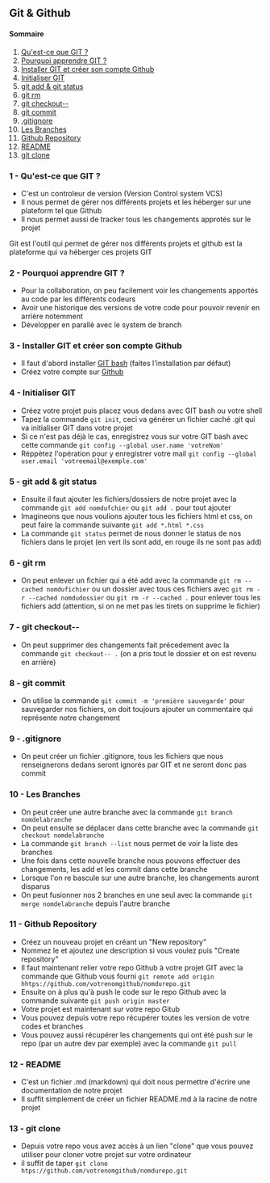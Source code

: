 ## Git & Github

#### Sommaire

1. [Qu'est-ce que GIT ?](#what-is-git)
2. [Pourquoi apprendre GIT ?](#why-git)
3. [Installer GIT et créer son compte Github](#install)
4. [Initialiser GIT](#init)
5. [git add & git status](#add-status)
6. [git rm](#rm)
7. [git checkout--](#checkout)
8. [git commit](#commit)
9. [.gitignore](#gitignore)
10. [Les Branches](#branche)
11. [Github Repository](#repo)
12. [README](#readme)
13. [git clone](#clone)

### 1 - Qu'est-ce que GIT ? <a name='what-is-git'></a>

- C'est un controleur de version (Version Control system VCS)
- Il nous permet de gérer nos différents projets et les héberger sur une plateform tel que Github
- Il nous permet aussi de tracker tous les changements approtés sur le projet

Git est l'outil qui permet de gérer nos différents projets et github est la plateforme qui va héberger ces projets GIT

### 2 - Pourquoi apprendre GIT ? <a name='why-git'></a>

- Pour la collaboration, on peu facilement voir les changements apportés au code par les différents codeurs
- Avoir une historique des versions de votre code pour pouvoir revenir en arrière notemment
- Développer en parallè avec le system de branch

### 3 - Installer GIT et créer son compte Github <a name='install'></a>

- Il faut d'abord installer [GIT bash](https://git-scm.com/downloads) (faites l'installation par défaut)
- Créez votre compte sur [Github](https://github.com)

### 4 - Initialiser GIT <a name='init'></a>

- Créez votre projet puis placez vous dedans avec GIT bash ou votre shell
- Tapez la commande `git init`, ceci va générer un fichier caché .git qui va initialiser GIT dans votre projet
- Si ce n'est pas déjà le cas, enregistrez vous sur votre GIT bash avec cette commande `git config --global user.name 'votreNom'`
- Réppètez l'opération pour y enregistrer votre mail `git config --global user.email 'votreemail@exemple.com'`

### 5 - git add & git status <a name='add-status'></a>

- Ensuite il faut ajouter les fichiers/dossiers de notre projet avec la commande `git add nomdufchier` ou `git add .` pour tout ajouter
- Imagineons que nous voulions ajouter tous les fichiers html et css, on peut faire la commande suivante `git add *.html *.css`
- La commande `git status` permet de nous donner le status de nos fichiers dans le projet (en vert ils sont add, en rouge ils ne sont pas add)

### 6 - git rm <a name='rm'></a>

- On peut enlever un fichier qui a été add avec la commande `git rm --cached nomdufichier` ou un dossier avec tous ces fichiers avec `git rm -r --cached nomdudossier` ou `git rm -r --cached .` pour enlever tous les fichiers add (attention, si on ne met pas les tirets on supprime le fichier)

### 7 - git checkout-- <a name='checkout'></a>

- On peut supprimer des changements fait précedement avec la commande `git checkout-- .` (on a pris tout le dossier et on est revenu en arrière)

### 8 - git commit <a name='commit'></a>

- On utilise la commande `git commit -m 'première sauvegarde'` pour sauvegarder nos fichiers, on doit toujours ajouter un commentaire qui représente notre changement

### 9 - .gitignore <a name='gitignore'></a>

- On peut créer un fichier .gitignore, tous les fichiers que nous renseignerons dedans seront ignorés par GIT et ne seront donc pas commit

### 10 - Les Branches <a name='branche'></a>

- On peut créer une autre branche avec la commande `git branch nomdelabranche`
- On peut ensuite se déplacer dans cette branche avec la commande `git checkout nomdelabranche`
- La commande `git branch --list` nous permet de voir la liste des branches
- Une fois dans cette nouvelle branche nous pouvons effectuer des changements, les add et les commit dans cette branche
- Lorsque l'on re bascule sur une autre branche, les changements auront disparus
- On peut fusionner nos 2 branches en une seul avec la commande `git merge nomdelabranche` depuis l'autre branche

### 11 - Github Repository <a name='repo'></a>

- Créez un nouveau projet en créant un "New repository"
- Nommez le et ajoutez une description si vous voulez puis "Create repository"
- Il faut maintenant relier votre repo Github à votre projet GIT avec la commande que Github vous fourni `git remote add origin hhtps://github.com/votrenomgithub/nomdurepo.git`
- Ensuite on à plus qu'à push le code sur le repo Github avec la commande suivante `git push origin master`
- Votre projet est maintenant sur votre repo Gitub
- Vous pouvez depuis votre repo récupérer toutes les version de votre codes et branches
- Vous pouvez aussi récupérer les changements qui ont été push sur le repo (par un autre dev par exemple) avec la commande `git pull`

### 12 - README <a name='readme'></a>

- C'est un fichier .md (markdown) qui doit nous permettre d'écrire une documentation de notre projet
- Il suffit simplement de créer un fichier README.md à la racine de notre projet

### 13 - git clone <a name='clone'></a>

- Depuis votre repo vous avez accès à un lien "clone" que vous pouvez utiliser pour cloner votre projet sur votre ordinateur
- il suffit de taper `git clone htps://github.com/votrenomgithub/nomdurepo.git`
